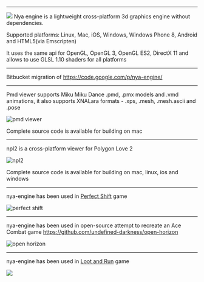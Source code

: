 -----


![](https://storage.googleapis.com/google-code-archive/v2/code.google.com/nya-engine/logo.png) Nya engine is a lightweight cross-platform 3d graphics engine without dependencies.

Supported platforms: Linux, Mac, iOS, Windows, Windows Phone 8, Android and HTML5(via Emscripten) 

It uses the same api for OpenGL, OpenGL 3, OpenGL ES2, DirectX 11 and allows to use GLSL 1.10 shaders for all platforms

-----

Bitbucket migration of https://code.google.com/p/nya-engine/

-----

Pmd viewer supports Miku Miku Dance .pmd, .pmx models and .vmd animations,
it also supports XNALara formats - .xps, .mesh, .mesh.ascii and .pose

![pmd viewer](https://bitbucket.org/repo/gMopLE/images/1822047580-pmd_viewer-screenshot1.png)

Complete source code is available for building on mac

-----

npl2 is a cross-platform viewer for Polygon Love 2

![npl2](https://storage.googleapis.com/google-code-archive-downloads/v2/code.google.com/nya-engine/npl2-screenshot1.png)

Complete source code is available for building on mac, linux, ios and windows

-----

nya-engine has been used in [Perfect Shift](http://www.lextre.com/games/perfect-shift/)  game

![perfect shift](https://bitbucket.org/repo/gMopLE/images/573291807-perfect_shift.png)

-----

nya-engine has been used in open-source attempt to recreate an Ace Combat game https://github.com/undefined-darkness/open-horizon

![open horizon](http://zxstudio.org/blog/wp-content/uploads/2015/04/open-horizon-progress-report-01.png)

-----

nya-engine has been used in [Loot and Run](https://play.google.com/store/apps/details?id=ru.lextre.lemm)  game

![](https://lh3.googleusercontent.com/2jEX4gRyxmkASCnp92SqmIjL_plb7Lfsw8HLzy0rD49c-JMLEeWtCgw3xqPW5ppV6Ag=h900-rw)